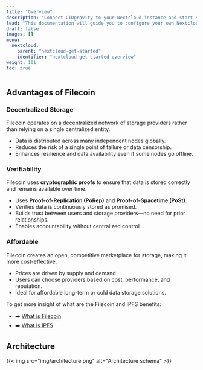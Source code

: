 ```yaml
---
title: "Overview"
description: "Connect CIDgravity to your Nextcloud instance and start storing files on IPFS."
lead: "This documentation will guide you to configure your own Nextcloud instance with Filecoin."
draft: false
images: []
menu:
  nextcloud:
    parent: "nextcloud-get-started"
    identifier: "nextcloud-get-started-overview"
weight: 101
toc: true
---
```


## Advantages of Filecoin

### Decentralized Storage  
Filecoin operates on a decentralized network of storage providers rather than relying on a single centralized entity.

- Data is distributed across many independent nodes globally.  
- Reduces the risk of a single point of failure or data censorship.  
- Enhances resilience and data availability even if some nodes go offline.

### Verifiability  
Filecoin uses **cryptographic proofs** to ensure that data is stored correctly and remains available over time.

- Uses **Proof-of-Replication (PoRep)** and **Proof-of-Spacetime (PoSt)**.  
- Verifies data is continuously stored as promised.  
- Builds trust between users and storage providers—no need for prior relationships.  
- Enables accountability without centralized control.

### Affordable  
Filecoin creates an open, competitive marketplace for storage, making it more cost-effective.

- Prices are driven by supply and demand.  
- Users can choose providers based on cost, performance, and reputation.  
- Ideal for affordable long-term or cold data storage solutions.

To get more insight of what are the Filecoin and IPFS benefits: 
- ➡️ [What is Filecoin](https://docs.filecoin.io/basics/what-is-filecoin)
- ➡️ [What is IPFS](https://docs.ipfs.tech/concepts/what-is-ipfs)


## Architecture

{{< img src="img/architecture.png" alt="Architecture schema" >}}